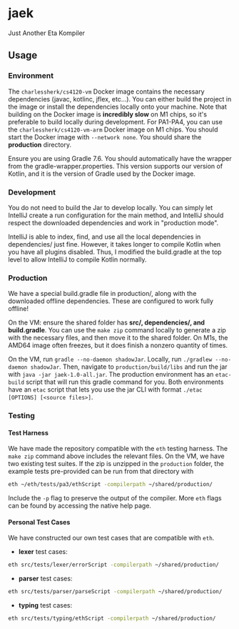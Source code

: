 # jaek
Just Another Eta Kompiler

## Usage

### Environment
The `charlessherk/cs4120-vm` Docker image contains the necessary dependencies (javac, kotlinc, jflex, etc...). You can either build the project in the image or install the dependencies locally onto your machine. Note that building on the Docker image is **incredibly slow** on M1 chips, so it's preferable to build locally during development. For PA1-PA4, you can use the `charlessherk/cs4120-vm-arm` Docker image on M1 chips. You should start the Docker image with `--network none`. You should share the **production** directory.

Ensure you are using Gradle 7.6. You should automatically have the wrapper from the gradle-wrapper.properties. This version supports our version of Kotlin, and it is the version of Gradle used by the Docker image.

### Development
You do not need to build the Jar to develop locally. You can simply let IntelliJ create a run configuration for the main method, and IntelliJ should respect the downloaded dependencies and work in "production mode".

IntelliJ is able to index, find, and use all the local dependencies in dependencies/ just fine. However, it takes longer to compile Kotlin when you have all plugins disabled. Thus, I modified the build.gradle at the top level to allow IntelliJ to compile Kotlin normally.

### Production
We have a special build.gradle file in production/, along with the downloaded offline dependencies. These are configured to work fully offline!

On the VM: ensure the shared folder has **src/, dependencies/, and build.gradle**.
You can use the `make zip` command locally to generate a zip with the necessary files, and then move it to the shared folder.
On M1s, the AMD64 image often freezes, but it does finish a nonzero quantity of times.

On the VM, run `gradle --no-daemon shadowJar`. Locally, run `./gradlew --no-daemon shadowJar`.
Then, navigate to `production/build/libs` and run the jar with `java -jar jaek-1.0-all.jar`.
The production environment has an `etac-build` script that will run this gradle command for you.
Both environments have an `etac` script that lets you use the jar CLI with format `./etac [OPTIONS] [<source files>]`.

### Testing
#### Test Harness
We have made the repository compatible with the `eth` testing harness. The `make zip` command above includes the relevant files. On the VM, we have two existing test suites.
If the zip is unzipped in the `production` folder, the example tests pre-provided can be run from that directory with 
```bash
eth ~/eth/tests/pa3/ethScript -compilerpath ~/shared/production/
```
Include the `-p` flag to preserve the output of the compiler.
More `eth` flags can be found by accessing the native help page.
#### Personal Test Cases
We have constructed our own test cases that are compatible with `eth`.
- **lexer** test cases:
```bash
eth src/tests/lexer/errorScript -compilerpath ~/shared/production/
```
- **parser** test cases:
```bash
eth src/tests/parser/parseScript -compilerpath ~/shared/production/
```
- **typing** test cases:
```bash
eth src/tests/typing/ethScript -compilerpath ~/shared/production/
```